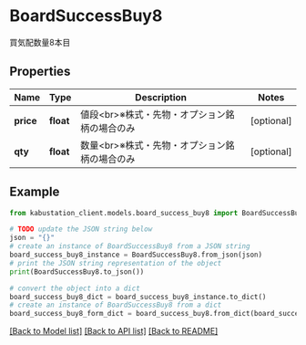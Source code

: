 # BoardSuccessBuy8

買気配数量8本目

## Properties

Name | Type | Description | Notes
------------ | ------------- | ------------- | -------------
**price** | **float** | 値段&lt;br&gt;※株式・先物・オプション銘柄の場合のみ | [optional] 
**qty** | **float** | 数量&lt;br&gt;※株式・先物・オプション銘柄の場合のみ | [optional] 

## Example

```python
from kabustation_client.models.board_success_buy8 import BoardSuccessBuy8

# TODO update the JSON string below
json = "{}"
# create an instance of BoardSuccessBuy8 from a JSON string
board_success_buy8_instance = BoardSuccessBuy8.from_json(json)
# print the JSON string representation of the object
print(BoardSuccessBuy8.to_json())

# convert the object into a dict
board_success_buy8_dict = board_success_buy8_instance.to_dict()
# create an instance of BoardSuccessBuy8 from a dict
board_success_buy8_form_dict = board_success_buy8.from_dict(board_success_buy8_dict)
```
[[Back to Model list]](../README.md#documentation-for-models) [[Back to API list]](../README.md#documentation-for-api-endpoints) [[Back to README]](../README.md)


